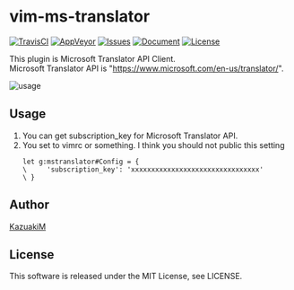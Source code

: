 # vim-ms-translator

[![TravisCI](https://travis-ci.org/KazuakiM/vim-ms-translator.svg?branch=master)](https://travis-ci.org/KazuakiM/vim-ms-translator)
[![AppVeyor](https://ci.appveyor.com/api/projects/status/lte1vdem9lmsyjo3/branch/master?svg=true)](https://ci.appveyor.com/project/KazuakiM/vim-ms-translator/branch/master)
[![Issues](https://img.shields.io/github/issues/KazuakiM/vim-ms-translator.svg)](https://github.com/KazuakiM/vim-ms-translator/issues)
[![Document](https://img.shields.io/badge/doc-%3Ah%20mstranslator.txt-blue.svg)](doc/mstranslator.txt)
[![License](https://img.shields.io/badge/license-MIT-blue.svg)](LICENSE)

This plugin is Microsoft Translator API Client.  
Microsoft Translator API is "https://www.microsoft.com/en-us/translator/".

![usage](https://kazuakim.github.io/img/vim-ms-translator.gif)

## Usage

1. You can get subscription_key for Microsoft Translator API.
1. You set to vimrc or something. I think you should not public this setting
   ```vim
   let g:mstranslator#Config = {
   \     'subscription_key': 'xxxxxxxxxxxxxxxxxxxxxxxxxxxxxxxx'
   \ }
   ```

## Author

[KazuakiM](https://github.com/KazuakiM/)

## License

This software is released under the MIT License, see LICENSE.
